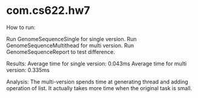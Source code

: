 # com.cs622.hw7

How to run:

Run GenomeSequenceSingle for single version.
Run GenomeSequenceMultithead for multi version.
Run GenomeSequenceReport to test difference.

Results:
Average time for single version: 0.043ms
Average time for multi version: 0.335ms

Analysis:
The multi-version spends time at generating thread and adding operation of list.
It actually takes more time  when the original task is small.
